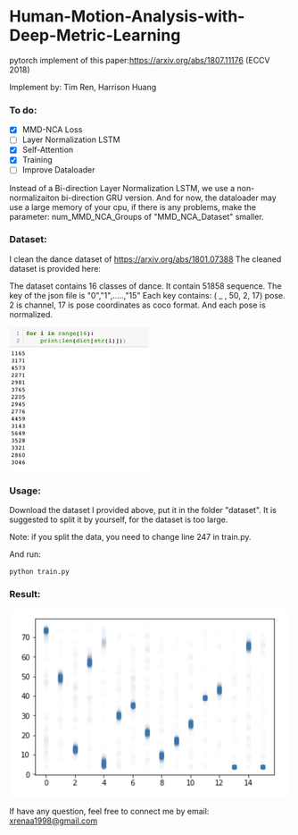 # Human-Motion-Analysis-with-Deep-Metric-Learning
pytorch implement of this paper:https://arxiv.org/abs/1807.11176 (ECCV 2018)

Implement by:
Tim Ren, Harrison Huang

### To do:
- [x] MMD-NCA Loss
- [ ] Layer Normalization LSTM
- [x] Self-Attention
- [x] Training
- [ ] Improve Dataloader

Instead of a Bi-direction Layer Normalization LSTM, we use a non-normalizaiton bi-direction GRU version.
And for now, the dataloader may use a large memory of your cpu, if there is any problems, make the parameter: num_MMD_NCA_Groups of "MMD_NCA_Dataset" smaller.

### Dataset:
I clean the dance dataset of https://arxiv.org/abs/1801.07388
The cleaned dataset is provided here:

The dataset contains 16 classes of dance. It contain 51858 sequence.
The key of the json file is "0","1",.....,"15"
Each key contains:
( _ , 50, 2, 17) pose. 2 is channel, 17 is pose coordinates as coco format.
And each pose is normalized.

<img src="/image/number_of_sequence.png" width="250">

### Usage:
Download the dataset I provided above, put it in the folder "dataset".
It is suggested to split it by yourself, for the dataset is too large.

Note: if you split the data, you need to change line 247 in train.py.

And run:
``` 
python train.py
``` 

### Result:

![Alt text](/image/visual_result.png)

If have any question, feel free to connect me by email: xrenaa1998@gmail.com

